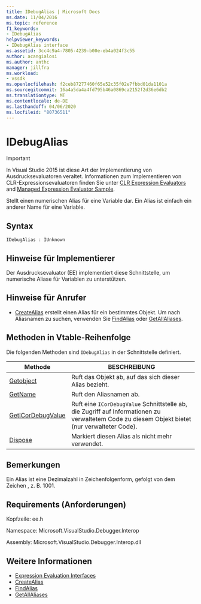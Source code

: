 ```yaml
---
title: IDebugAlias | Microsoft Docs
ms.date: 11/04/2016
ms.topic: reference
f1_keywords:
- IDebugAlias
helpviewer_keywords:
- IDebugAlias interface
ms.assetid: 3cc4c9a4-7805-4239-b00e-eb4a024f3c55
author: acangialosi
ms.author: anthc
manager: jillfra
ms.workload:
- vssdk
ms.openlocfilehash: f2ceb87277460f65e52c35f02e7fbbd01da1101a
ms.sourcegitcommit: 16a4a5da4a4fd795b46a0869ca2152f2d36e6db2
ms.translationtype: MT
ms.contentlocale: de-DE
ms.lasthandoff: 04/06/2020
ms.locfileid: "80736511"
---
```

# <a name="idebugalias"></a>IDebugAlias
> [!IMPORTANT]
> In Visual Studio 2015 ist diese Art der Implementierung von Ausdrucksevaluatoren veraltet. Informationen zum Implementieren von CLR-Expressionsevaluatoren finden Sie unter [CLR Expression Evaluators](https://github.com/Microsoft/ConcordExtensibilitySamples/wiki/CLR-Expression-Evaluators) and [Managed Expression Evaluator Sample](https://github.com/Microsoft/ConcordExtensibilitySamples/wiki/Managed-Expression-Evaluator-Sample).

 Stellt einen numerischen Alias für eine Variable dar. Ein Alias ist einfach ein anderer Name für eine Variable.

## <a name="syntax"></a>Syntax

```
IDebugAlias : IUnknown
```

## <a name="notes-for-implementers"></a>Hinweise für Implementierer
 Der Ausdrucksevaluator (EE) implementiert diese Schnittstelle, um numerische Aliase für Variablen zu unterstützen.

## <a name="notes-for-callers"></a>Hinweise für Anrufer
- [CreateAlias](../../../extensibility/debugger/reference/idebugobject2-createalias.md) erstellt einen Alias für ein bestimmtes Objekt. Um nach Aliasnamen zu suchen, verwenden Sie [FindAlias](../../../extensibility/debugger/reference/idebugbinder3-findalias.md) oder [GetAllAliases](../../../extensibility/debugger/reference/idebugbinder3-getallaliases.md).

## <a name="methods-in-vtable-order"></a>Methoden in Vtable-Reihenfolge
 Die folgenden Methoden sind `IDebugAlias` in der Schnittstelle definiert.

|Methode|BESCHREIBUNG|
|------------|-----------------|
|[Getobject](../../../extensibility/debugger/reference/idebugalias-getobject.md)|Ruft das Objekt ab, auf das sich dieser Alias bezieht.|
|[GetName](../../../extensibility/debugger/reference/idebugalias-getname.md)|Ruft den Aliasnamen ab.|
|[GetICorDebugValue](../../../extensibility/debugger/reference/idebugalias-geticordebugvalue.md)|Ruft eine `ICorDebugValue` Schnittstelle ab, die Zugriff auf Informationen zu verwaltetem Code zu diesem Objekt bietet (nur verwalteter Code).|
|[Dispose](../../../extensibility/debugger/reference/idebugalias-dispose.md)|Markiert diesen Alias als nicht mehr verwendet.|

## <a name="remarks"></a>Bemerkungen
 Ein Alias ist eine Dezimalzahl in Zeichenfolgenform, gefolgt von dem Zeichen , z. B. 1001.

## <a name="requirements"></a>Requirements (Anforderungen)
 Kopfzeile: ee.h

 Namespace: Microsoft.VisualStudio.Debugger.Interop

 Assembly: Microsoft.VisualStudio.Debugger.Interop.dll

## <a name="see-also"></a>Weitere Informationen
- [Expression Evaluation Interfaces](../../../extensibility/debugger/reference/expression-evaluation-interfaces.md)
- [CreateAlias](../../../extensibility/debugger/reference/idebugobject2-createalias.md)
- [FindAlias](../../../extensibility/debugger/reference/idebugbinder3-findalias.md)
- [GetAllAliases](../../../extensibility/debugger/reference/idebugbinder3-getallaliases.md)
